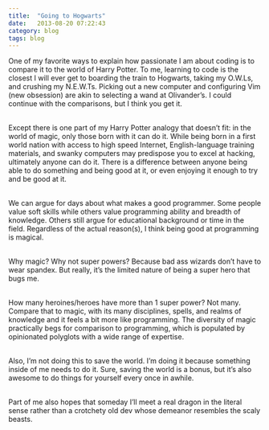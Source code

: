 ```yaml
---
title:  "Going to Hogwarts"
date:   2013-08-20 07:22:43
category: blog
tags: blog
---
```


One of my favorite ways to explain how passionate I am about coding is to compare it to the world of Harry Potter. To me, learning to code is the closest I will ever get to boarding the train to Hogwarts, taking my O.W.Ls, and crushing my N.E.W.Ts. Picking out a new computer and configuring Vim (new obsession) are akin to selecting a wand at Olivander&rsquo;s. I could continue with the comparisons, but I think you get it.<br><br>

Except there is one part of my Harry Potter analogy that doesn&rsquo;t fit: in the world of magic, only those born with it can do it. While being born in a first world nation with access to high speed Internet, English-language training materials, and swanky computers may predispose you to excel at hacking, ultimately anyone can do it. There is a difference between anyone being able to do something and being good at it, or even enjoying it enough to try and be good at it.<br><br>

We can argue for days about what makes a good programmer. Some people value soft skills while others value programming ability and breadth of knowledge. Others still argue for educational background or time in the field. Regardless of the actual reason(s), I think being good at programming is magical.<br><br>

Why magic? Why not super powers? Because bad ass wizards don&rsquo;t have to wear spandex. But really, it&rsquo;s the limited nature of being a super hero that bugs me.<br><br>

How many heroines/heroes have more than 1 super power? Not many. Compare that to magic, with its many disciplines, spells, and realms of knowledge and it feels a bit more like programming. The diversity of magic practically begs for comparison to programming, which is populated by opinionated polyglots with a wide range of expertise.<br><br>

Also, I&rsquo;m not doing this to save the world. I&rsquo;m doing it because something inside of me needs to do it. Sure, saving the world is a bonus, but it&rsquo;s also awesome to do things for yourself every once in awhile.<br><br>

Part of me also hopes that someday I&rsquo;ll meet a real dragon in the literal sense rather than a crotchety old dev whose demeanor resembles the scaly beasts.<br><br>